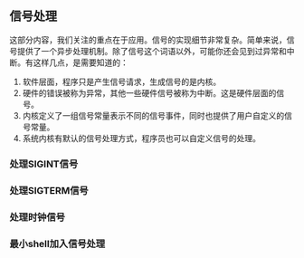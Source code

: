 ## 信号处理

这部分内容，我们关注的重点在于应用。信号的实现细节非常复杂。简单来说，信号提供了一个异步处理机制。除了信号这个词语以外，可能你还会见到过异常和中断。有这样几点，是需要知道的：

1. 软件层面，程序只是产生信号请求，生成信号的是内核。
2. 硬件的错误被称为异常，其他一些硬件信号被称为中断。这是硬件层面的信号。
3. 内核定义了一组信号常量表示不同的信号事件，同时也提供了用户自定义的信号常量。
4. 系统内核有默认的信号处理方式，程序员也可以自定义信号的处理。





### 处理SIGINT信号



### 处理SIGTERM信号



### 处理时钟信号





### 最小shell加入信号处理

